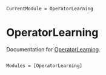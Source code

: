 ```@meta
CurrentModule = OperatorLearning
```

# OperatorLearning

Documentation for [OperatorLearning](https://github.com/adil/OperatorLearning.jl).

```@index
```

```@autodocs
Modules = [OperatorLearning]
```
